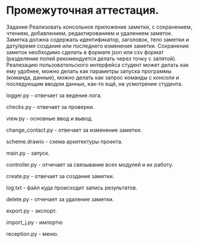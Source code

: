 # Промежуточная аттестация.

Задание
Реализовать консольное приложение заметки, с сохранением, чтением,  добавлением, редактированием и удалением заметок.
Заметка должна содержать идентификатор, заголовок, тело заметки и дату/время создания или последнего изменения заметки. 
Сохранение заметок необходимо сделать в формате json или csv формат (разделение полей рекомендуется делать через точку с
запятой). Реализацию пользовательского интерфейса студент может делать как ему удобнее, можно делать как параметры запуска
программы (команда, данные), можно делать как запрос команды с консоли и последующим вводом данных, как-то ещё, на усмотрение
студента.

logger.py - отвечает за ведение лога.

checks.py - отвечает за проверки.

view.py - основные ввод и вывод.

change_contact.py - отвечает за изменение заметки.

scheme.drawio - схема архитектуры проекта.

main.py - запуск.

controller.py - отчечает за связывание всех модулей и их работу.

create.py - отвечает за создание заметки.

log.txt - файл куда происходит запись результатов.

delete.py - отчечает за удаление заметки.

export.py - экспорт.

import_j.py - импортю

reception.py - меню.
